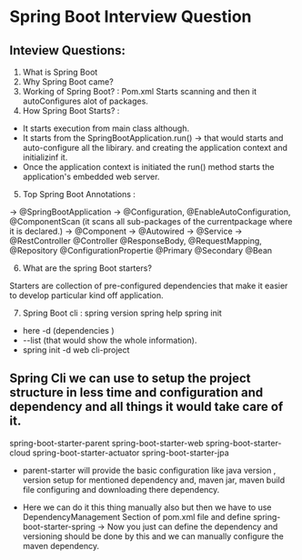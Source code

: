 # Spring Boot Interview Question

## Inteview Questions:

1. What is Spring Boot
2. Why Spring Boot came?
3. Working of Spring Boot? : Pom.xml Starts scanning and then it autoConfigures alot of packages.
4. How Spring Boot Starts? :
- It starts execution from main class although.
- It starts from the SpringBootApplication.run() -> that would starts and auto-configure all the libirary. and creating the application context and initializinf it.
- Once the application context is initiated the run() method starts the application's embedded web server.

5. Top Spring Boot Annotations : 

-> @SpringBootApplication -> @Configuration, @EnableAutoConfiguration, @ComponentScan (it scans all sub-packages of the currentpackage where it is declared.)
-> @Component 
-> @Autowired
-> @Service 
-> @RestController 
@Controller
@ResponseBody, @RequestMapping, @Repository
@ConfigurationPropertie
@Primary
@Secondary
@Bean


6. What are the spring Boot starters?

Starters are collection of pre-configured dependencies that make it easier to develop particular kind off application.


7. Spring Boot cli :
spring version
spring help
spring init 
-  here -d (dependencies )
- --list (that would show the whole information).
- spring init -d web cli-project

Spring Cli we can use to setup the project structure in less time and configuration and dependency and all things it would take care of it.
-------------------------------------------------------------------------------------------------
spring-boot-starter-parent
spring-boot-starter-web
spring-boot-starter-cloud
spring-boot-starter-actuator
spring-boot-starter-jpa

- parent-starter will provide the basic configuration  like java version , version setup for mentioned dependency and, maven jar, maven build file configuring and downloading there dependency.

- Here we can do it this thing manually also but then we have to use DependencyManagement Section of pom.xml file and define spring-boot-starter-spring -> Now you just can define the dependency and versioning should be done by this and we can manually configure the maven dependency.